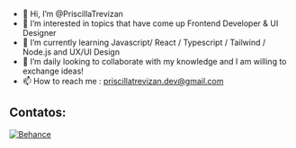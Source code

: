 - 👋 Hi, I’m @PriscillaTrevizan
- 👀 I’m interested in topics that have come up Frontend Developer & UI Designer
- 🌱 I’m currently learning  Javascript/ React / Typescript / Tailwind / Node.js and UX/UI Design
- 💞️ I’m daily looking to collaborate with my knowledge and I am willing to exchange ideas!
- 📫 How to reach me : priscillatrevizan.dev@gmail.com

<!---
PriscillaTrevizan/PriscillaTrevizan is a ✨ special ✨ repository because its `README.md` (this file) appears on your GitHub profile.
You can click the Preview link to take a look at your changes.
--->
## Contatos:

[![Behance](https://cdn.jsdelivr.net/gh/devicons/devicon/icons/behance/behance-original.svg)](https://www.behance.net/priscillatrevizan)

